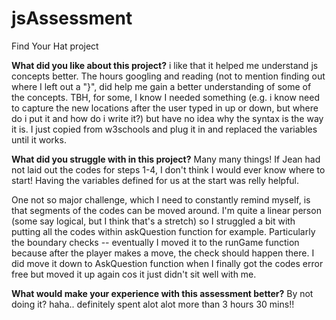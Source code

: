 # jsAssessment
Find Your Hat project


**What did you like about this project?**
i like that it helped me understand js concepts better. The hours googling and reading (not to mention finding out where I left out a "}",  did help me gain a better understanding of some of the concepts. TBH, for some, I know I needed something (e.g. i know need to capture the new locations after the user typed in up or down, but where do i put it and how do i write it?) but have no idea why the syntax is the way it is. I just copied from w3schools and plug it in and replaced the variables until it works.

**What did you struggle with in this project?**
Many many things! If Jean had not laid out the codes for steps 1-4, I don't think I would ever know where to start! Having the variables defined for us at the start was relly helpful.

One not so major challenge, which I need to constantly remind myself, is that segments of the codes can be moved around. I'm quite a linear person (some say logical, but I think that's a stretch) so I struggled a bit with putting all the codes within askQuestion function for example. Particularly the boundary checks -- eventually I moved it to the runGame function because after the player makes a move, the check should happen there. I did move it down to AskQuestion function when I finally got the codes error free but moved it up again cos it just didn't sit well with me. 

**What would make your experience with this assessment better?**
By not doing it? haha.. definitely spent alot alot more than 3 hours 30 mins!! 
